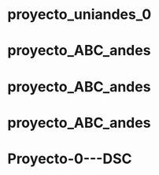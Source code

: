 # proyecto_uniandes_0
# proyecto_ABC_andes
# proyecto_ABC_andes
# proyecto_ABC_andes
# Proyecto-0---DSC

